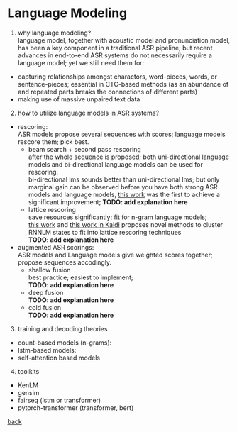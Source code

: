 # Language Modeling

1. why language modeling?  
language model, together with acoustic model and pronunciation model, has been a key component in a traditional ASR pipeline; but recent advances in end-to-end ASR systems do not necessarily require a language model; yet we still need them for:
  - capturing relationships amongst charactors, word-pieces, words, or sentence-pieces; essential in CTC-based methods (as an abundance of <blank> and repeated parts breaks the connections of different parts)
  - making use of massive unpaired text data

2. how to utilize language models in ASR systems?
  - rescoring:  
  ASR models propose several sequences with scores; language models rescore them; pick best.
    - beam search + second pass rescoring  
    after the whole sequence is proposed; both uni-directional language models and bi-directional language models can be used for rescoring.  
    bi-directional lms sounds better than uni-directional lms; but only marginal gain can be observed before you have both strong ASR models and language models, [this work](https://arxiv.org/abs/1905.06655) was the first to achieve a significant improvement;
    **TODO: add explanation here** 
    - lattice rescoring  
    save resources significantly; fit for n-gram language models;  
    [this work](http://mi.eng.cam.ac.uk/~xc257/papers/RNNLM_latrescore.pdf) and [this work in Kaldi](http://danielpovey.com/files/2018_icassp_lattice_pruning.pdf) proposes novel methods to cluster RNNLM states to fit into lattice rescoring techniques  
    **TODO: add explanation here** 
  - augmented ASR scorings:  
  ASR models and Language models give weighted scores together; propose sequences accodingly.
    - shallow fusion  
    best practice; easiest to implement;  
    **TODO: add explanation here** 
    - deep fusion  
    **TODO: add explanation here** 
    - cold fusion  
    **TODO: add explanation here** 

3. training and decoding theories
  - count-based models (n-grams):
  - lstm-based models:
  - self-attention based models

4. toolkits
  - KenLM
  - gensim
  - fairseq (lstm or transformer)
  - pytorch-transformer (transformer, bert)

[back](index.md)
